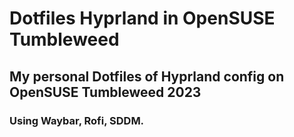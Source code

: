 # Dotfiles Hyprland in OpenSUSE Tumbleweed

## My personal Dotfiles of Hyprland config on OpenSUSE Tumbleweed 2023

### Using Waybar, Rofi, SDDM.

